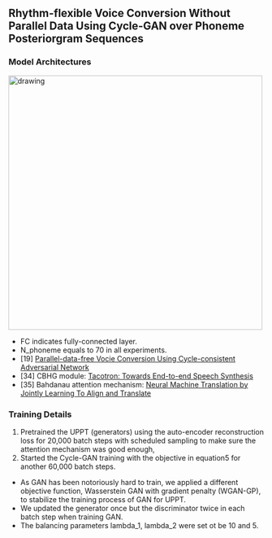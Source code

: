 ## Rhythm-flexible Voice Conversion Without Parallel Data Using Cycle-GAN over Phoneme Posteriorgram Sequences

### Model Architectures
<img src=https://www.csie.ntu.edu.tw/~b02902099/arch.png alt="drawing" width="500px"/>

* FC indicates fully-connected layer.
* N_phoneme equals to 70 in all experiments.
* [19] [Parallel-data-free Vocie Conversion Using Cycle-consistent Adversarial Network](https://arxiv.org/pdf/1711.11293.pdf)
* [34] CBHG module: [Tacotron: Towards End-to-end Speech Synthesis](https://arxiv.org/pdf/1703.10135.pdf)
* [35] Bahdanau attention mechanism: [Neural Machine Translation by Jointly Learning To Align and Translate](https://arxiv.org/pdf/1409.0473.pdf)

### Training Details
1. Pretrained the UPPT (generators) using the auto-encoder reconstruction loss for 20,000 batch steps with scheduled sampling to make sure the attention mechanism was good enough, 
2. Started the Cycle-GAN training with the objective in equation5 for another 60,000 batch steps.
* As GAN has been notoriously hard to train, we applied a different objective function, Wasserstein GAN with gradient penalty (WGAN-GP), to stabilize the training process of GAN for UPPT.
* We updated the generator once but the discriminator twice in each batch step when training GAN.
* The balancing parameters lambda_1, lambda_2 were set ot be 10 and 5.
